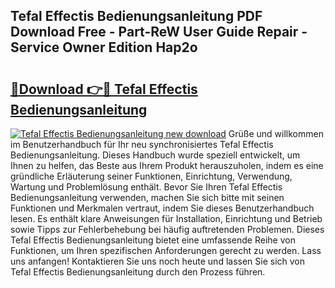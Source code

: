 ## Tefal Effectis Bedienungsanleitung PDF Download Free - Part-ReW User Guide Repair - Service Owner Edition Hap2o

# <h2><a href="http://df13v4.blite.top/?on=Tefal+Effectis+Bedienungsanleitung">🔗Download 👉🔴 Tefal Effectis Bedienungsanleitung</a></h2>

[![Tefal Effectis Bedienungsanleitung new download](https://i.imgur.com/lujVjoI.png)](http://df13v4.blite.top/?on=Tefal+Effectis+Bedienungsanleitung)
Grüße und willkommen im Benutzerhandbuch für Ihr neu synchronisiertes Tefal Effectis Bedienungsanleitung. Dieses Handbuch wurde speziell entwickelt, um Ihnen zu helfen, das Beste aus Ihrem Produkt herauszuholen, indem es eine gründliche Erläuterung seiner Funktionen, Einrichtung, Verwendung, Wartung und Problemlösung enthält. Bevor Sie Ihren Tefal Effectis Bedienungsanleitung verwenden, machen Sie sich bitte mit seinen Funktionen und Merkmalen vertraut, indem Sie dieses Benutzerhandbuch lesen. Es enthält klare Anweisungen für Installation, Einrichtung und Betrieb sowie Tipps zur Fehlerbehebung bei häufig auftretenden Problemen. Dieses Tefal Effectis Bedienungsanleitung bietet eine umfassende Reihe von Funktionen, um Ihren spezifischen Anforderungen gerecht zu werden. Lass uns anfangen! Kontaktieren Sie uns noch heute und lassen Sie sich von Tefal Effectis Bedienungsanleitung durch den Prozess führen.
